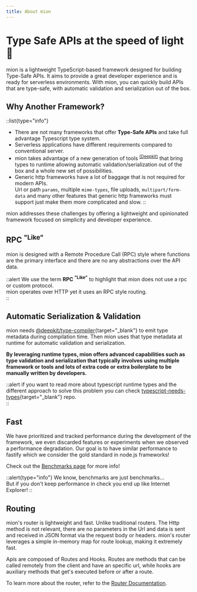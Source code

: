 ```yaml
---
title: About mion
---
```


# Type Safe APIs at the speed of light 🚀


mion is a lightweight TypeScript-based framework designed for building Type-Safe APIs. It aims to provide a great developer experience and is ready for serverless environments. With mion, you can quickly build APIs that are type-safe, with automatic validation and serialization out of the box.

## Why Another Framework?


::list{type="info"}
* There are not many frameworks that offer **Type-Safe APIs** and take full advantage Typescript type system.
* Serverless applications have different requirements compared to conventional server.
* mion takes advantage of a new generation of tools <sup>[(Deepkit)](../2.docs/7.validation-and-serialization.md)</sup> that bring  types to runtime allowing automatic validation/serialization out of the box and a whole new set of possibilities.
* Generic http frameworks have a lot of baggage that is not required for modern APIs.   
Url or path `params`, multiple `mime-types`, file uploads, `multipart/form-data` and many other features that generic http frameworks must support just make them more complicated and slow.
::

<!-- * [Personal goal!](https://github.com/M-jerez){target="_blank"} mion has been cooking for a long time and is what [I] always imagine a Typescript framework for APIs should be.  -->

mion addresses these challenges by offering a lightweight and opinionated framework focused on simplicity and developer experience.

## RPC <sup>"Like"</sup>

mion is designed with a Remote Procedure Call (RPC) style where functions are the primary interface and there are no any abstractions over the API data.

::alert
We use the term **RPC <sup>"Like"</sup>** to highlight that mion does not use a rpc or custom protocol.
<br/>
mion operates over HTTP yet it uses an RPC style routing.    
::

## Automatic Serialization & Validation

mion needs [@deepkit/type-compiler](https://www.npmjs.com/package/@deepkit/type-compiler){target="_blank"} to emit type metadata during compilation time.
Then mion uses that type metadata at runtime for automatic validation and serialization.

**By leveraging runtime types, mion offers advanced capabilities such as type validation and serialization that typically involves using multiple framework or tools and lots of extra code or extra boilerplate to be manually written by developers.**

::alert
if you want to read more about typescript runtime types and the different approach to solve this problem you can check [typescript-needs-types](https://github.com/akutruff/typescript-needs-types){target="_blank"} repo.    
::

## Fast

We have prioritized and tracked performance during the development of the framework, we even discarded features or experiments when we observed a performance degradation. Our goal is to have similar performance to fastify which we consider the gold standard in node.js frameworks!

Check out the [Benchmarks page](../4.benchmarks/1.hello-world.md) for more info!


::alert{type="info"}
 We know, benchmarks are just benchmarks...<br/>
 But if you don't keep performance in check you end up like Internet Explorer!
::

## Routing

mion's router is lightweight and fast. Unlike traditional routers. The Http method is not relevant, there are no parameters in the Url and data is sent and received in JSON format via the request body or headers. mion's router leverages a simple in-memory map for route lookup, making it extremely fast.

Apis are composed of Routes and Hooks. Routes are methods that can be called remotely from the client and have an specific url, while hooks are auxiliary methods that get's executed before or after a route.

To learn more about the router, refer to the [Router Documentation](../2.docs/1.routes.md).


